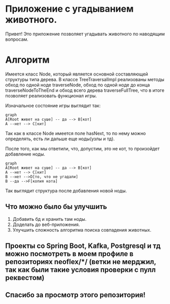 # Приложение с угадыванием животного.

Привет! Это приложение позволяет угадывать животного по наводящим вопросам.


# Алгоритм

Имеется класс Node, который является основной составляющей структуры типа дерева. В классе TreeTraversalImpl реализованы методы обход по одной ноде traverseNode, обход по одной ноде до конца traverseNodeToTheEnd и обход всего дерева traverseFullTree, что в итоге позволяет реализовать функционал игры.

Изначальное состояние игры выглядит так:
```mermaid
graph
A[Root живет на суше] -- да --> B[кот]
A --нет --> C[кит]
```
Так как в классе Node имеется поле hasNext, то по нему можно определять, есть ли дальше еще ноды(узлы и тд).

После того, как мы ответили, что, допустим, это не кот, то произойдет добавление ноды. 

```mermaid
graph
A[Root живет на суше] -- да --> B[кот]
A --нет --> C[кит]
B --нет -->D[то, что не угадали]
B --да -->F[копия кота]
```
Так выглядит структура после добавления новой ноды.

## Что можно было бы улучшить

1. Добавить бд и хранить там ноды.
2. Доделать до веб-приложения.
3. Улучшить сложность алгоритма поиска совпадения животных.

## Проекты со Spring Boot, Kafka, Postgresql и тд можно посмотреть в моем профиле в репозиториях neoflex/*/ (ветки не мерджил, так как были такие условия проверки с пулл реквестом)
## Спасибо за просмотр этого репозитория! 
